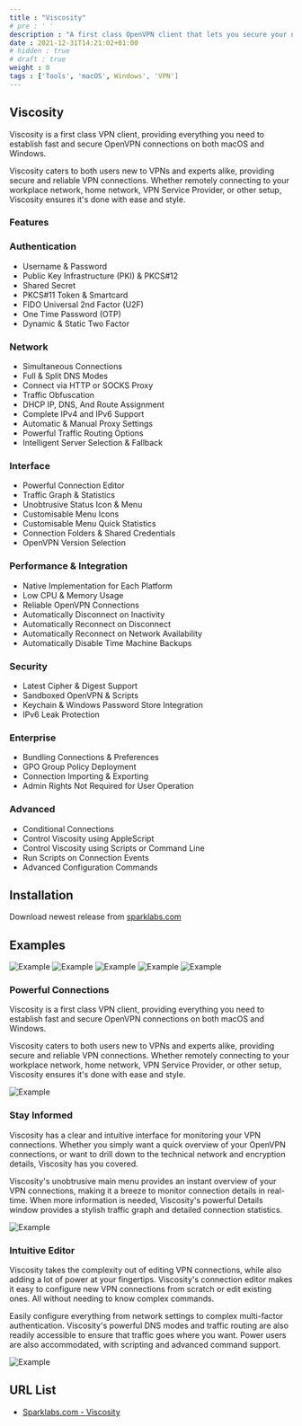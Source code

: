 ```yaml
---
title : "Viscosity"
# pre : ' '
description : "A first class OpenVPN client that lets you secure your network with ease & style."
date : 2021-12-31T14:21:02+01:00
# hidden : true
# draft : true
weight : 0
tags : ['Tools', 'macOS', Windows', 'VPN']
---
```


## Viscosity

Viscosity is a first class VPN client, providing everything you need to establish fast and secure OpenVPN connections on both macOS and Windows.

Viscosity caters to both users new to VPNs and experts alike, providing secure and reliable VPN connections. Whether remotely connecting to your workplace network, home network, VPN Service Provider, or other setup, Viscosity ensures it's done with ease and style.

### Features

### Authentication

- Username & Password
- Public Key Infrastructure (PKI) & PKCS#12
- Shared Secret
- PKCS#11 Token & Smartcard
- FIDO Universal 2nd Factor (U2F)
- One Time Password (OTP)
- Dynamic & Static Two Factor

### Network

- Simultaneous Connections
- Full & Split DNS Modes
- Connect via HTTP or SOCKS Proxy
- Traffic Obfuscation
- DHCP IP, DNS, And Route Assignment
- Complete IPv4 and IPv6 Support
- Automatic & Manual Proxy Settings
- Powerful Traffic Routing Options
- Intelligent Server Selection & Fallback

### Interface

- Powerful Connection Editor
- Traffic Graph & Statistics
- Unobtrusive Status Icon & Menu
- Customisable Menu Icons
- Customisable Menu Quick Statistics
- Connection Folders & Shared Credentials
- OpenVPN Version Selection

### Performance & Integration

- Native Implementation for Each Platform
- Low CPU & Memory Usage
- Reliable OpenVPN Connections
- Automatically Disconnect on Inactivity
- Automatically Reconnect on Disconnect
- Automatically Reconnect on Network Availability
- Automatically Disable Time Machine Backups

### Security

- Latest Cipher & Digest Support
- Sandboxed OpenVPN & Scripts
- Keychain & Windows Password Store Integration
- IPv6 Leak Protection

### Enterprise

- Bundling Connections & Preferences
- GPO Group Policy Deployment
- Connection Importing & Exporting
- Admin Rights Not Required for User Operation

### Advanced

- Conditional Connections
- Control Viscosity using AppleScript
- Control Viscosity using Scripts or Command Line
- Run Scripts on Connection Events
- Advanced Configuration Commands

## Installation

Download newest release from [sparklabs.com](https://www.sparklabs.com/viscosity/)

## Examples

![Example](images/example1.png)
![Example](images/example2.png)
![Example](images/example3.png)
![Example](images/example4.png)
![Example](images/example5.png)

### Powerful Connections

Viscosity is a first class VPN client, providing everything you need to establish fast and secure OpenVPN connections on both macOS and Windows.

Viscosity caters to both users new to VPNs and experts alike, providing secure and reliable VPN connections. Whether remotely connecting to your workplace network, home network, VPN Service Provider, or other setup, Viscosity ensures it's done with ease and style.

![Example](images/menu.png)

### Stay Informed

Viscosity has a clear and intuitive interface for monitoring your VPN connections. Whether you simply want a quick overview of your OpenVPN connections, or want to drill down to the technical network and encryption details, Viscosity has you covered.

Viscosity's unobtrusive main menu provides an instant overview of your VPN connections, making it a breeze to monitor connection details in real-time. When more information is needed, Viscosity's powerful Details window provides a stylish traffic graph and detailed connection statistics.

![Example](images/details.png)

### Intuitive Editor

Viscosity takes the complexity out of editing VPN connections, while also adding a lot of power at your fingertips. Viscosity's connection editor makes it easy to configure new VPN connections from scratch or edit existing ones. All without needing to know complex commands.

Easily configure everything from network settings to complex multi-factor authentication. Viscosity's powerful DNS modes and traffic routing are also readily accessible to ensure that traffic goes where you want. Power users are also accommodated, with scripting and advanced command support.

![Example](images/editor.png)

## URL List

- [Sparklabs.com - Viscosity](https://www.sparklabs.com/viscosity/)
